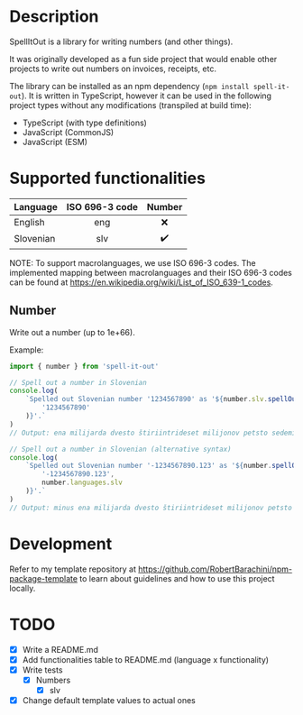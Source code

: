 # Description

SpellItOut is a library for writing numbers (and other things).

It was originally developed as a fun side project that would enable other projects to write out numbers on invoices, receipts, etc.

The library can be installed as an npm dependency (`npm install spell-it-out`). It is written in TypeScript, however it can be used in the following project types without any modifications (transpiled at build time):

- TypeScript (with type definitions)
- JavaScript (CommonJS)
- JavaScript (ESM)

# Supported functionalities

| Language  | ISO 696-3 code | Number |
| :-------- | :------------: | :----: |
| English   |      eng       |   ❌   |
| Slovenian |      slv       |   ✔️   |

NOTE: To support macrolanguages, we use ISO 696-3 codes. The implemented mapping between macrolanguages and their ISO 696-3 codes can be found at https://en.wikipedia.org/wiki/List_of_ISO_639-1_codes.

## Number

Write out a number (up to 1e+66).

Example:

```js
import { number } from 'spell-it-out'

// Spell out a number in Slovenian
console.log(
	`Spelled out Slovenian number '1234567890' as '${number.slv.spellOut(
		'1234567890'
	)}'.`
)
// Output: ena milijarda dvesto štiriintrideset milijonov petsto sedeminšestdeset tisoč osemsto devetdeset

// Spell out a number in Slovenian (alternative syntax)
console.log(
	`Spelled out Slovenian number '-1234567890.123' as '${number.spellOut(
		'-1234567890.123',
		number.languages.slv
	)}'.`
)
// Output: minus ena milijarda dvesto štiriintrideset milijonov petsto sedeminšestdeset tisoč osemsto devetdeset cela ena dva tri
```

# Development

Refer to my template repository at https://github.com/RobertBarachini/npm-package-template to learn about guidelines and how to use this project locally.

# TODO

- [x] Write a README.md
- [x] Add functionalities table to README.md (language x functionality)
- [x] Write tests
  - [x] Numbers
    - [x] slv
- [x] Change default template values to actual ones
